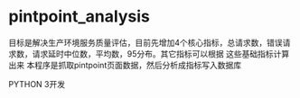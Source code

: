 # pintpoint_analysis

目标是解决生产环境服务质量评估，目前先增加4个核心指标，总请求数，错误请求数，请求延时中位数，平均数，95分布。其它指标可以根据 这些基础指标计算出来
本程序是抓取pintpoint页面数据，然后分析成指标写入数据库

PYTHON 3开发
